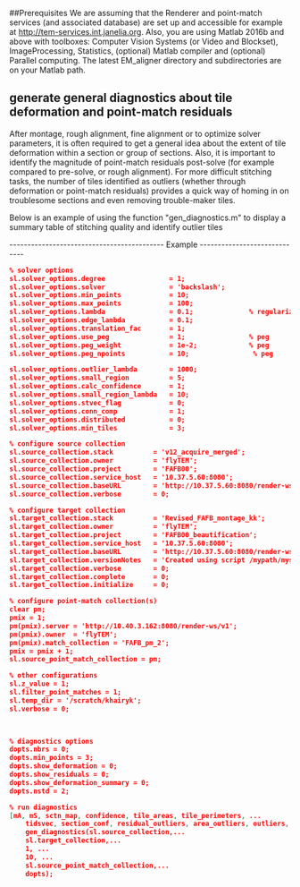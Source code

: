 ##Prerequisites
We are assuming that the Renderer and point-match services (and associated database) are set up and accessible for example at http://tem-services.int.janelia.org.
Also, you are using Matlab 2016b and above with toolboxes: Computer Vision Systems (or Video and Blockset), ImageProcessing, Statistics, (optional) Matlab compiler and (optional) Parallel computing. The latest EM_aligner directory and subdirectories are on your Matlab path.


## generate general diagnostics about tile deformation and point-match residuals


After montage, rough alignment, fine alignment or to optimize solver parameters, it is often required to get a general idea about the extent of tile deformation within a section or group of sections. Also, it is important to identify the magnitude of point-match residuals post-solve (for example compared to pre-solve, or rough alignment). For more difficult stitching tasks, the number of tiles identified as outliers (whether through deformation or point-match residuals) provides a quick way of homing in on troublesome sections and even removing trouble-maker tiles.

Below is an example of using the function "gen_diagnostics.m" to display a summary table of stitching quality and identify outlier tiles


------------------------------------------- Example -----------------------------
```json
% solver options
sl.solver_options.degree                = 1;
sl.solver_options.solver                = 'backslash';
sl.solver_options.min_points            = 10;
sl.solver_options.max_points            = 100;
sl.solver_options.lambda                = 0.1;              % regularization parameter
sl.solver_options.edge_lambda           = 0.1;
sl.solver_options.translation_fac       = 1;
sl.solver_options.use_peg               = 1;                % peg
sl.solver_options.peg_weight            = 1e-2;             % peg
sl.solver_options.peg_npoints           = 10;                % peg

sl.solver_options.outlier_lambda        = 1000;
sl.solver_options.small_region          = 5;
sl.solver_options.calc_confidence       = 1;
sl.solver_options.small_region_lambda   = 10;
sl.solver_options.stvec_flag            = 0;
sl.solver_options.conn_comp             = 1;
sl.solver_options.distributed           = 0;
sl.solver_options.min_tiles             = 3;

% configure source collection
sl.source_collection.stack          = 'v12_acquire_merged';
sl.source_collection.owner          = 'flyTEM';
sl.source_collection.project        = 'FAFB00';
sl.source_collection.service_host   = '10.37.5.60:8080';
sl.source_collection.baseURL        = 'http://10.37.5.60:8080/render-ws/v1';
sl.source_collection.verbose        = 0;

% configure target collection
sl.target_collection.stack          = 'Revised_FAFB_montage_kk';
sl.target_collection.owner          = 'flyTEM';
sl.target_collection.project        = 'FAFB00_beautification';
sl.target_collection.service_host   = '10.37.5.60:8080';
sl.target_collection.baseURL        = 'http://10.37.5.60:8080/render-ws/v1';
sl.target_collection.versionNotes   = 'Created using script /mypath/myscript.m';
sl.target_collection.verbose        = 0;
sl.target_collection.complete       = 0;
sl.target_collection.initialize     = 0;

% configure point-match collection(s)
clear pm;
pmix = 1;
pm(pmix).server = 'http://10.40.3.162:8080/render-ws/v1';
pm(pmix).owner  = 'flyTEM';
pm(pmix).match_collection = 'FAFB_pm_2';
pmix = pmix + 1;
sl.source_point_match_collection = pm;

% other configurations
sl.z_value = 1;
sl.filter_point_matches = 1;
sl.temp_dir = '/scratch/khairyk';
sl.verbose = 0;

           

% diagnostics options
dopts.nbrs = 0;
dopts.min_points = 3;
dopts.show_deformation = 0;
dopts.show_residuals = 0;
dopts.show_deformation_summary = 0;
dopts.nstd = 2;

% run diagnostics
[mA, mS, sctn_map, confidence, tile_areas, tile_perimeters, ...
    tidsvec, section_conf, residual_outliers, area_outliers, outliers, T ] =...
    gen_diagnostics(sl.source_collection,...
    sl.target_collection,...
    1, ...
    10, ...
    sl.source_point_match_collection,...
    dopts);

```



